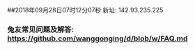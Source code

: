 ##2018年09月28日07时12分07秒 新址: 142.93.235.225
### 兔友常见问题及解答: https://github.com/wanggonging/d/blob/w/FAQ.md
